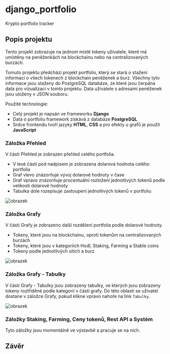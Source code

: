 # django_portfolio
Krypto portfolio tracker

## Popis projektu
Tento projekt zobrazuje na jednom místě tokeny uživatele, které má umístěny na peněženkách na blockchainu nebo na centralizovaných burzách.

Tomuto projektu předchází projekt portfolio, který se stará o stažení informací o všech tokenech z blockchain peněženek a burz. 
Všechny tyto informace jsou staženy do PostgreSQL databáze, ze které jsou čerpána data pro vizualizaci v tomto projektu. 
Data uživatele s adresami peněženek jsou uloženy v JSON souboru.

Použité technologie: <br>
- Celý projekt je napsán ve frameworku <b>Django</b>
- Data o portfoliu framework získává z databáze <b>PostgreSQL</b>
- Srdce frontendu tvoří jazyky <b>HTML</b>, <b>CSS</b> a pro efekty u grafů je použit <b>JavaScript</b>

### Záložka Přehled
V části Přehled je zobrazen přehled celého portfolia. <br>
- V levé části pod nadpisem je zobrazena dolarová hodnota celého portfolia
- Graf vlevo znázorňuje vývoj dolarové hodnoty v čase
- Graf vpravo znázorňuje procentuální rozložení jednotlivých tokenů podle velikosti dolarové hodnoty
- Tabulka dole rozepisuje zastoupení jednotlivých tokenů v portfoliu

![obrazek](https://user-images.githubusercontent.com/106346624/221606760-1d12cd0a-3282-48f7-bf5c-1005fd80fcf4.png)

### Záložka Grafy
V části Grafy je zobrazeno další rozdělení portfolia podle dolarové hodnoty. <br>
- Tokeny, které jsou na blockchainu, oproti tokenům na centralizovaných burzách
- Tokeny, které jsou v kategoriích Hodl, Staking, Farming a Stable coins
- Tokeny podle jednotlivých sítích a burz

![obrazek](https://user-images.githubusercontent.com/106346624/221610154-d46811e4-40b7-4a9b-b3e3-4f6d3480d5d5.png)

### Záložka Grafy - Tabulky
V části Grafy - Tabulky jsou zobrazeny tabulky, ve kterých jsou zobrazeny tokeny roztříděné podle kategorií v části grafy. Do této oblasti se uživatel dostane v záložce
Grafy, pokud klikne vpravo nahoře na link ```Tabulky```. 

![obrazek](https://user-images.githubusercontent.com/106346624/221619754-af88c704-e65d-4fea-8254-05202a46a820.png)

### Záložky Staking, Farming, Ceny tokenů, Rest API a Systém
Tyto záložky jsou momentálně ve výstavbě a pracuje se na nich. 

## Závěr
